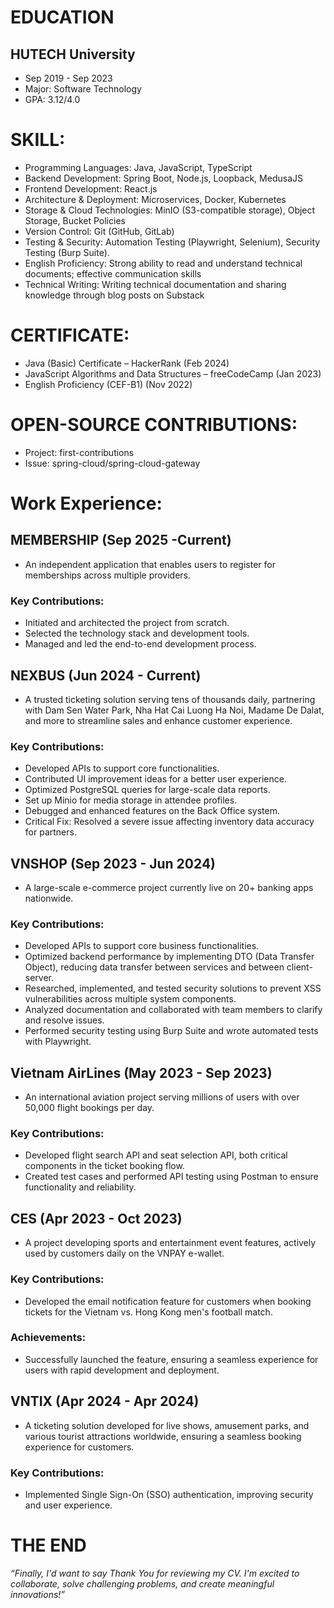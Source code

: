# EDUCATION
## HUTECH University
- Sep 2019 - Sep 2023
- Major: Software Technology
- GPA: 3.12/4.0
# SKILL:
- Programming Languages: Java, JavaScript, TypeScript
- Backend Development: Spring Boot, Node.js, Loopback, MedusaJS
- Frontend Development: React.js
- Architecture & Deployment: Microservices, Docker, Kubernetes
- Storage & Cloud Technologies: MinIO (S3-compatible storage), Object Storage, Bucket Policies
- Version Control: Git (GitHub, GitLab)
- Testing & Security: Automation Testing (Playwright, Selenium), Security Testing (Burp Suite).
- English Proficiency: Strong ability to read and understand technical documents; effective communication skills
- Technical Writing: Writing technical documentation and sharing knowledge through blog posts on Substack
# CERTIFICATE:
- Java (Basic) Certificate – HackerRank (Feb 2024)
- JavaScript Algorithms and Data Structures – freeCodeCamp (Jan 2023)
- English Proficiency (CEF-B1) (Nov 2022)
# OPEN-SOURCE CONTRIBUTIONS:
- Project: first-contributions
- Issue: spring-cloud/spring-cloud-gateway
# Work Experience:
## MEMBERSHIP (Sep 2025 -Current) 
- An independent application that enables users to register for memberships across multiple providers.
### Key Contributions:
- Initiated and architected the project from scratch.
- Selected the technology stack and development tools.
- Managed and led the end-to-end development process.
## NEXBUS (Jun 2024 - Current)
- A trusted ticketing solution serving tens of thousands daily, partnering with Dam Sen Water Park, Nha Hat Cai Luong Ha Noi, Madame De Dalat, and more to streamline sales and enhance customer experience.
### Key Contributions:
- Developed APIs to support core functionalities.
- Contributed UI improvement ideas for a better user experience.
- Optimized PostgreSQL queries for large-scale data reports.
- Set up Minio for media storage in attendee profiles.
- Debugged and enhanced features on the Back Office system.
- Critical Fix: Resolved a severe issue affecting inventory data accuracy for partners.
## VNSHOP (Sep 2023 - Jun 2024)
- A large-scale e-commerce project currently live on 20+ banking apps nationwide.
### Key Contributions:
- Developed APIs to support core business functionalities.
- Optimized backend performance by implementing DTO (Data Transfer Object), reducing data transfer between services and between client-server.
- Researched, implemented, and tested security solutions to prevent XSS vulnerabilities across multiple system components.
- Analyzed documentation and collaborated with team members to clarify and resolve issues.
- Performed security testing using Burp Suite and wrote automated tests with Playwright.
## Vietnam AirLines (May 2023 - Sep 2023)
- An international aviation project serving millions of users with over 50,000 flight bookings per day.
### Key Contributions:
- Developed flight search API and seat selection API, both critical components in the ticket booking flow.
- Created test cases and performed API testing using Postman to ensure functionality and reliability.
## CES (Apr 2023 - Oct 2023)
- A project developing sports and entertainment event features, actively used by customers daily on the VNPAY e-wallet.
### Key Contributions:
- Developed the email notification feature for customers when booking tickets for the Vietnam vs. Hong Kong men's football match.
### Achievements:
- Successfully launched the feature, ensuring a seamless experience for users with rapid development and deployment.
## VNTIX (Apr 2024 -  Apr 2024)
- A ticketing solution developed for live shows, amusement parks, and various tourist attractions worldwide, ensuring a seamless booking experience for customers.
### Key Contributions:
- Implemented Single Sign-On (SSO) authentication, improving security and user experience.
# THE END
*“Finally, I'd want to say Thank You for reviewing my CV. I'm excited to collaborate, solve challenging problems, and create meaningful innovations!”*

